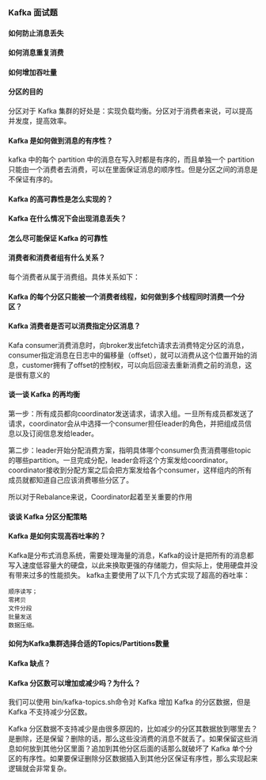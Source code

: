 ### Kafka 面试题

#### 如何防止消息丢失

#### 


#### 如何消息重复消费


#### 如何增加吞吐量

####  分区的目的
分区对于 Kafka 集群的好处是：实现负载均衡。分区对于消费者来说，可以提高并发度，提高效率。

####  Kafka 是如何做到消息的有序性？
kafka 中的每个 partition 中的消息在写入时都是有序的，而且单独一个 partition只能由一个消费者去消费，可以在里面保证消息的顺序性。但是分区之间的消息是不保证有序的。 

#### Kafka 的高可靠性是怎么实现的？

#### Kafka 在什么情况下会出现消息丢失？

#### 怎么尽可能保证 Kafka 的可靠性 


#### 消费者和消费者组有什么关系？
每个消费者从属于消费组。具体关系如下：


#### Kafka 的每个分区只能被一个消费者线程，如何做到多个线程同时消费一个分区？


#### Kafka 消费者是否可以消费指定分区消息？
Kafa consumer消费消息时，向broker发出fetch请求去消费特定分区的消息，consumer指定消息在日志中的偏移量（offset），就可以消费从这个位置开始的消息，customer拥有了offset的控制权，可以向后回滚去重新消费之前的消息，这是很有意义的


#### 谈一谈 Kafka 的再均衡
第一步：所有成员都向coordinator发送请求，请求入组。一旦所有成员都发送了请求，coordinator会从中选择一个consumer担任leader的角色，并把组成员信息以及订阅信息发给leader。

第二步：leader开始分配消费方案，指明具体哪个consumer负责消费哪些topic的哪些partition。一旦完成分配，leader会将这个方案发给coordinator。coordinator接收到分配方案之后会把方案发给各个consumer，这样组内的所有成员就都知道自己应该消费哪些分区了。

所以对于Rebalance来说，Coordinator起着至关重要的作用

#### 谈谈 Kafka 分区分配策略


####  Kafka 是如何实现高吞吐率的？
Kafka是分布式消息系统，需要处理海量的消息，Kafka的设计是把所有的消息都写入速度低容量大的硬盘，以此来换取更强的存储能力，但实际上，使用硬盘并没有带来过多的性能损失。 kafka主要使用了以下几个方式实现了超高的吞吐率：

    顺序读写；
    零拷贝
    文件分段
    批量发送
    数据压缩。

#### 如何为Kafka集群选择合适的Topics/Partitions数量


#### Kafka 缺点？

#### Kafka 分区数可以增加或减少吗？为什么？

我们可以使用 bin/kafka-topics.sh命令对 Kafka 增加 Kafka 的分区数据，但是 Kafka 不支持减少分区数。

Kafka 分区数据不支持减少是由很多原因的，比如减少的分区其数据放到哪里去？是删除，还是保留？删除的话，那么这些没消费的消息不就丢了。如果保留这些消息如何放到其他分区里面？追加到其他分区后面的话那么就破坏了 Kafka 单个分区的有序性。如果要保证删除分区数据插入到其他分区保证有序性，那么实现起来逻辑就会非常复杂。
